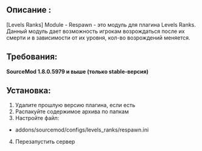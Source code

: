 ## Описание :
[Levels Ranks] Module - Respawn - это модуль для плагина Levels Ranks. Данный модуль дает возможность игрокам возрождаться после их смерти и в зависимости от их уровня, кол-во возрождений меняется.​

## Требования:
**SourceMod 1.8.0.5979 и выше (только stable-версия)**

## Установка:
1) Удалите прошлую версию плагина, если есть
2) Распакуйте содержимое архива по папкам
3) Настройте файл:
- addons/sourcemod/configs/levels_ranks/respawn.ini​
4) Перезапустить сервер
